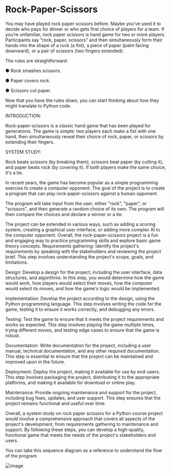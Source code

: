 # Rock-Paper-Scissors
You may have played rock paper scissors before. Maybe you’ve used it to decide who pays for dinner or who gets first choice of players for a team.
If you’re unfamiliar, rock paper scissors is hand game for two or more players. Participants say “rock, paper, scissors” and then simultaneously form their hands into the shape of a rock (a fist), a piece of paper (palm facing downward), or a pair of scissors (two fingers extended).


The rules are straightforward:


●	Rock smashes scissors.


●	Paper covers rock.


●	Scissors cut paper.


Now that you have the rules down, you can start thinking about how they might translate to Python code. 


INTRODUCTION:


Rock-paper-scissors is a classic hand game that has been played for generations. The game is simple: two players each make a fist with one hand, then simultaneously reveal their choice of rock, paper, or scissors by extending their fingers.

SYSTEM STUDY:


Rock beats scissors (by breaking them), scissors beat paper (by cutting it), and paper beats rock (by covering it). If both players make the same choice, it's a tie.

In recent years, the game has become popular as a simple programming exercise to create a computer opponent. The goal of the project is to create a program that can play rock-paper-scissors against a human opponent.

The program will take input from the user, either "rock", "paper", or "scissors", and then generate a random choice of its own. The program will then compare the choices and declare a winner or a tie.

The project can be extended in various ways, such as adding a scoring system, creating a graphical user interface, or adding more complex AI to the computer opponent. Overall, the rock-paper-scissors project is a fun and engaging way to practice programming skills and explore basic game theory concepts.
Requirements gathering: Identify the project's requirements by speaking with the stakeholders and reviewing the project brief. This step involves understanding the project's scope, goals, and limitations.

Design: Develop a design for the project, including the user interface, data structures, and algorithms. In this step, you would determine how the game would work, how players would select their moves, how the computer would select its moves, and how the game's logic would be implemented.

Implementation: Develop the project according to the design, using the Python programming language. This step involves writing the code for the game, testing it to ensure it works correctly, and debugging any errors.

Testing: Test the game to ensure that it meets the project requirements and works as expected. This step involves playing the game multiple times, trying different moves, and testing edge cases to ensure that the game is robust.

Documentation: Write documentation for the project, including a user manual, technical documentation, and any other required documentation. This step is essential to ensure that the project can be maintained and improved upon in the future.

Deployment: Deploy the project, making it available for use by end-users. This step involves packaging the project, distributing it to the appropriate platforms, and making it available for download or online play.

Maintenance: Provide ongoing maintenance and support for the project, including bug fixes, updates, and user support. This step ensures that the project remains functional and useful over time.

Overall, a system study on rock paper scissors for a Python course project would involve a comprehensive approach that covers all aspects of the project's development, from requirements gathering to maintenance and support. By following these steps, you can develop a high-quality, functional game that meets the needs of the project's stakeholders and users.

You can take this sequence diagram as a reference to understand the flow of the program


![image](https://github.com/Mokshagna2910/Rock-Paper-Scissors/assets/140147624/ad0bb5df-4083-4b08-b9d4-b5b7202541fe)


